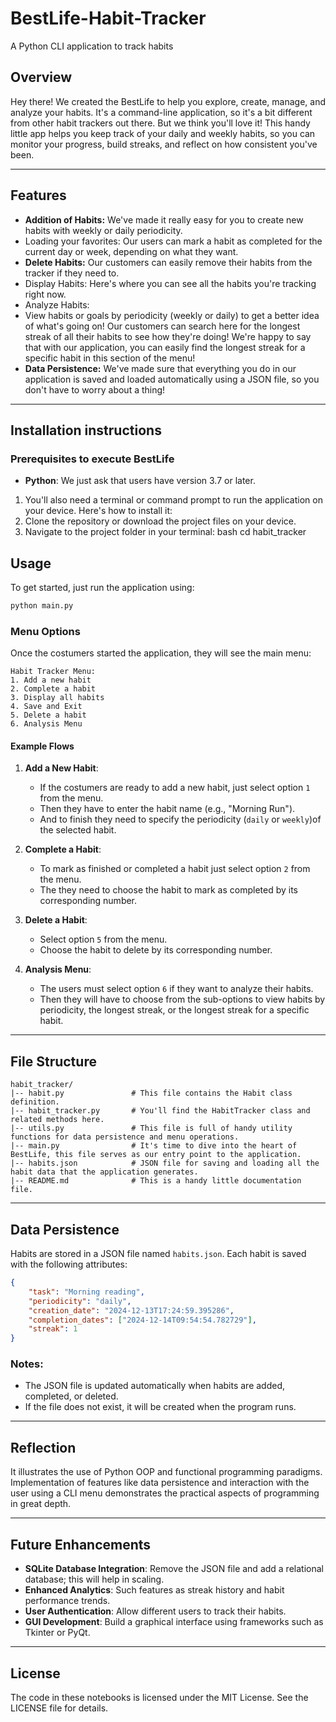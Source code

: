 
# BestLife-Habit-Tracker
A Python CLI application to track habits


## Overview
Hey there! We created the BestLife to help you explore, create, manage, and analyze your habits. It's a command-line application, so it's a bit different from other habit trackers out there. But we think you'll love it! This handy little app helps you keep track of your daily and weekly habits, so you can monitor your progress, build streaks, and reflect on how consistent you've been.

---

## Features

- **Addition of Habits:** We've made it really easy for you to create new habits with weekly or daily periodicity.
- Loading your favorites: Our users can mark a habit as completed for the current day or week, depending on what they want.
- **Delete Habits:** Our customers can easily remove their habits from the tracker if they need to.
- Display Habits: Here's where you can see all the habits you're tracking right now.
- Analyze Habits:
- View habits or goals by periodicity (weekly or daily) to get a better idea of what's going on!
  Our customers can search here for the longest streak of all their habits to see how they're doing!
  We're happy to say that with our application, you can easily find the longest streak for a specific habit in this section of the menu!
- **Data Persistence:** We've made sure that everything you do in our application is saved and loaded automatically using a JSON file, so you don't have to worry about a thing!

---

## Installation instructions

### Prerequisites to execute BestLife
- **Python**: We just ask that users have version 3.7 or later.
1. You'll also need a terminal or command prompt to run the application on your device.
Here's how to install it:
2. Clone the repository or download the project files on your device.
3. Navigate to the project folder in your terminal:
bash
cd habit_tracker


## Usage

To get started, just run the application using:
```bash
python main.py
```

### Menu Options
Once the costumers started the application, they will see the main menu:

```
Habit Tracker Menu:
1. Add a new habit
2. Complete a habit
3. Display all habits
4. Save and Exit
5. Delete a habit
6. Analysis Menu
```

#### Example Flows

1. **Add a New Habit**:  
   - If the costumers are ready to add a new habit, just select option `1` from the menu.
   - Then they have to enter the habit name (e.g., "Morning Run").
   - And to finish they need to specify the periodicity (`daily` or `weekly`)of the selected habit.

2. **Complete a Habit**:  
   - To mark as finished or completed a habit just select option `2` from the menu.
   - The they need to choose the habit to mark as completed by its corresponding number.

3. **Delete a Habit**:
   - Select option `5` from the menu.
   - Choose the habit to delete by its corresponding number.

4. **Analysis Menu**:
   - The users must select option `6` if they want to analyze their habits.
   - Then they will have to choose from the sub-options to view habits by periodicity, the longest streak, or the longest streak for a specific habit.

---

## File Structure

```
habit_tracker/
|-- habit.py               # This file contains the Habit class definition.
|-- habit_tracker.py       # You'll find the HabitTracker class and related methods here.
|-- utils.py               # This file is full of handy utility functions for data persistence and menu operations.
|-- main.py                # It's time to dive into the heart of BestLife, this file serves as our entry point to the application.
|-- habits.json            # JSON file for saving and loading all the habit data that the application generates.
|-- README.md              # This is a handy little documentation file.
```

---

## Data Persistence
Habits are stored in a JSON file named `habits.json`. Each habit is saved with the following attributes:

```json
{
    "task": "Morning reading",
    "periodicity": "daily",
    "creation_date": "2024-12-13T17:24:59.395286",
    "completion_dates": ["2024-12-14T09:54:54.782729"],
    "streak": 1
}
```

### Notes:
- The JSON file is updated automatically when habits are added, completed, or deleted.
- If the file does not exist, it will be created when the program runs.

---

## Reflection
It illustrates the use of Python OOP and functional programming paradigms. Implementation of features like data persistence and interaction with the user using a CLI menu demonstrates the practical aspects of programming in great depth.

---

## Future Enhancements
- **SQLite Database Integration**: Remove the JSON file and add a relational database; this will help in scaling.
- **Enhanced Analytics**: Such features as streak history and habit performance trends.
- **User Authentication**: Allow different users to track their habits.
- **GUI Development**: Build a graphical interface using frameworks such as Tkinter or PyQt.

---

## License
The code in these notebooks is licensed under the MIT License. See the LICENSE file for details.
